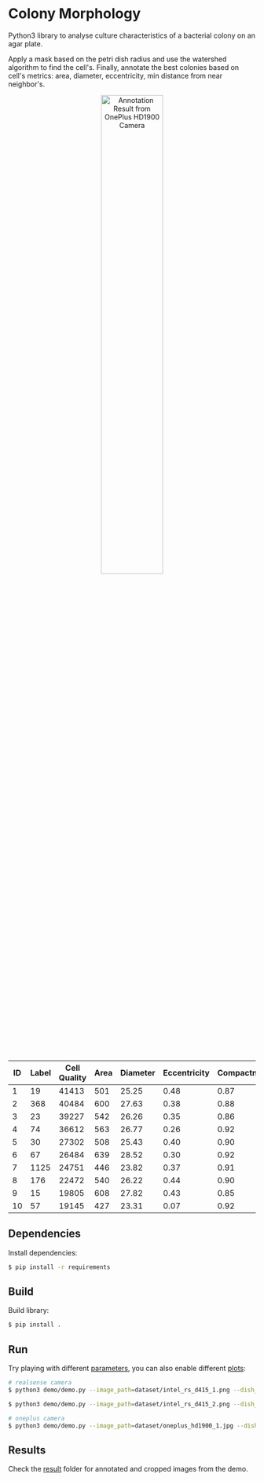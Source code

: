 # Colony Morphology
Python3 library to analyse culture characteristics of a bacterial colony on an agar plate.

Apply a mask based on the petri dish radius and use the watershed algorithm to find the cell's. Finally, annotate the best colonies based on cell's metrics: area, diameter, eccentricity, min distance from near neighbor's.

<p align="center">
  <img src="./result/oneplus_hd1900_1_annotated.png" width="50%" alt="Annotation Result from OnePlus HD1900 Camera"/>
</p>

| ID | Label | Cell Quality | Area | Diameter | Eccentricity | Compactness | Solidity | Min NN Distance | Centroid (x) | Centroid (y) |
|----|-------|--------------|------|----------|--------------|-------------|----------|-----------------|--------------|--------------|
| 1  | 19    | 41413        | 501  | 25.25    | 0.48         | 0.87        | 0.95     | 159             | 736.97       | 329.64       |
| 2  | 368   | 40484        | 600  | 27.63    | 0.38         | 0.88        | 0.95     | 110             | 428.41       | 1034.63      |
| 3  | 23    | 39227        | 542  | 26.26    | 0.35         | 0.86        | 0.95     | 112             | 1428.20      | 400.34       |
| 4  | 74    | 36612        | 563  | 26.77    | 0.26         | 0.92        | 0.96     | 88              | 884.20       | 546.37       |
| 5  | 30    | 27302        | 508  | 25.43    | 0.40         | 0.90        | 0.96     | 90              | 1102.44      | 432.50       |
| 6  | 67    | 26484        | 639  | 28.52    | 0.30         | 0.92        | 0.96     | 59              | 1630.33      | 528.76       |
| 7  | 1125  | 24751        | 446  | 23.82    | 0.37         | 0.91        | 0.95     | 88              | 1242.28      | 1710.71      |
| 8  | 176   | 22472        | 540  | 26.22    | 0.44         | 0.90        | 0.95     | 74              | 315.84       | 760.21       |
| 9  | 15    | 19805        | 608  | 27.82    | 0.43         | 0.85        | 0.94     | 58              | 1134.39      | 294.38       |
| 10 | 57    | 19145        | 427  | 23.31    | 0.07         | 0.92        | 0.95     | 48              | 532.59       | 489.83       |

## Dependencies
Install dependencies:
``` sh
$ pip install -r requirements
```

## Build
Build library:
``` sh
$ pip install .
```

## Run

Try playing with different [parameters](./demo/demo.py#L30-L35), you can also enable different [plots](./demo/demo.py#L51-L55):

``` sh
# realsense camera
$ python3 demo/demo.py --image_path=dataset/intel_rs_d415_1.png --dish_radius=441 --dish_inner_offset=67

$ python3 demo/demo.py --image_path=dataset/intel_rs_d415_2.png --dish_radius=441 --dish_inner_offset=67

# oneplus camera
$ python3 demo/demo.py --image_path=dataset/oneplus_hd1900_1.jpg --dish_radius=1050 --dish_inner_offset=200 --cell_min_radius=6

```

## Results
Check the [result](./result) folder for annotated and cropped images from the demo.

